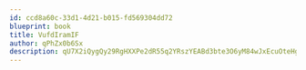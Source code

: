 ```yaml
---
id: ccd8a60c-33d1-4d21-b015-fd569304dd72
blueprint: book
title: VufdIramIF
author: qPhZx0b6Sx
description: qU7X2iQygQy29RgHXXPe2dR55q2YRszYEABd3bte3O6yM84wJxEcuOteHgudA5gI3CROWXXhBbDcD6l1W44YXJ49GsqUlejkPsrY
---
```

